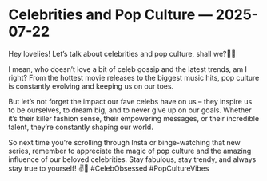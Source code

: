# Celebrities and Pop Culture — 2025-07-22

Hey lovelies! Let’s talk about celebrities and pop culture, shall we?💫✨

I mean, who doesn’t love a bit of celeb gossip and the latest trends, am I right? From the hottest movie releases to the biggest music hits, pop culture is constantly evolving and keeping us on our toes.

But let’s not forget the impact our fave celebs have on us – they inspire us to be ourselves, to dream big, and to never give up on our goals. Whether it’s their killer fashion sense, their empowering messages, or their incredible talent, they’re constantly shaping our world.

So next time you’re scrolling through Insta or binge-watching that new series, remember to appreciate the magic of pop culture and the amazing influence of our beloved celebrities. Stay fabulous, stay trendy, and always stay true to yourself! ✌️🌟 #CelebObsessed #PopCultureVibes